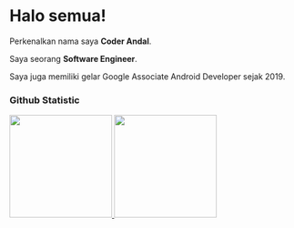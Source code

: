 # Halo semua! 
 
Perkenalkan nama saya **Coder Andal**.<br>
 
Saya seorang **Software Engineer**.<br>
 
Saya juga memiliki gelar Google Associate Android Developer sejak 2019.<br>

 
### Github Statistic
<p align="left">
<a href="https://github.com/coderandal">
  <img height="180em" src="https://github-readme-stats-eight-theta.vercel.app/api?username=penuliscode&show_icons=true&theme=algolia&include_all_commits=true&count_private=true"/>
  <img height="180em" src="https://github-readme-stats-eight-theta.vercel.app/api/top-langs/?username=penuliscode&layout=compact&layout=compact&theme=algolia"/>
</a>
</p>
